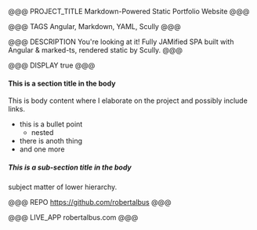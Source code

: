 @@@ PROJECT_TITLE
Markdown-Powered Static Portfolio Website
@@@

@@@ TAGS
Angular, Markdown, YAML, Scully
@@@

@@@ DESCRIPTION
You're looking at it! Fully JAMified SPA built with Angular & marked-ts, rendered static by Scully.
@@@

@@@ DISPLAY
true
@@@

#### This is a section title in the body
This is body content where I elaborate on the project and possibly include links.

* this is a bullet point
    * nested
* there is anoth thing
* and one more

##### This is a sub-section title in the body
subject matter of lower hierarchy.

@@@ REPO
https://github.com/robertalbus
@@@

@@@ LIVE_APP
robertalbus.com
@@@

